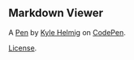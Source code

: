 Markdown Viewer
---------------


A [Pen](http://codepen.io/kshc46/pen/bebJRG) by [Kyle Helmig](http://codepen.io/kshc46) on [CodePen](http://codepen.io/).

[License](http://codepen.io/kshc46/pen/bebJRG/license).